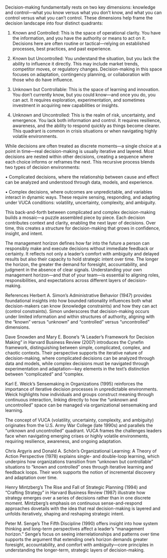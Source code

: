 Decision-making fundamentally rests on two key dimensions: knowledge and control—what you know versus what you don’t know, and what you can control versus what you can’t control. These dimensions help frame the decision landscape into four distinct quadrants:

1. Known and Controlled: This is the space of operational clarity. You have the information, and you have the authority or means to act on it. Decisions here are often routine or tactical—relying on established processes, best practices, and past experience.

2. Known but Uncontrolled: You understand the situation, but you lack the ability to influence it directly. This may include market trends, competitor moves, or regulatory changes. Decision-making in this space focuses on adaptation, contingency planning, or collaboration with those who do have influence.

3. Unknown but Controllable: This is the space of learning and innovation. You don’t currently know, but you could know—and once you do, you can act. It requires exploration, experimentation, and sometimes investment in acquiring new capabilities or insights.

4. Unknown and Uncontrolled: This is the realm of risk, uncertainty, and emergence. You lack both information and control. It requires resilience, awareness, and the ability to respond quickly as things become clearer. This quadrant is common in crisis situations or when navigating highly volatile environments.

While decisions are often treated as discrete moments—a single choice at a point in time—real decision-making is usually iterative and layered. Most decisions are nested within other decisions, creating a sequence where each choice informs or reframes the next. This recursive process blends two types of decision environments:

• Complicated decisions, where the relationship between cause and effect can be analyzed and understood through data, models, and experience.

• Complex decisions, where outcomes are unpredictable, and variables interact in dynamic ways. These require sensing, responding, and adapting under VUCA conditions: volatility, uncertainty, complexity, and ambiguity.

This back-and-forth between complicated and complex decision-making builds a mosaic—a puzzle assembled piece by piece. Each decision contributes context and clarity, enabling the next layer of decisions. Over time, this creates a structure for decision-making that grows in confidence, insight, and intent.

The management horizon defines how far into the future a person can responsibly make and execute decisions without immediate feedback or certainty. It reflects not only a leader’s comfort with ambiguity and delayed results but also their capacity to hold strategic intent over time. The longer the horizon, the greater the demand for foresight, accountability, and judgment in the absence of clear signals. Understanding your own management horizon—and that of your team—is essential to aligning roles, responsibilities, and expectations across different layers of decision-making.

References
Herbert A. Simon’s Administrative Behavior (1947) provides foundational insights into how bounded rationality influences both what decision-makers can know (knowledge constraints) and how they can act (control constraints). Simon underscores that decision-making occurs under limited information and within structures of authority, aligning with the “known” versus “unknown” and “controlled” versus “uncontrolled” dimensions.

Dave Snowden and Mary E. Boone’s “A Leader’s Framework for Decision Making” in Harvard Business Review (2007) introduces the Cynefin framework, distinguishing between simple, complicated, complex, and chaotic contexts. Their perspective supports the iterative nature of decision-making, where complicated decisions can be analyzed through data and models, while complex decisions must be navigated through experimentation and adaptation—key elements in the text’s distinction between “complicated” and “complex.

Karl E. Weick’s Sensemaking in Organizations (1995) reinforces the importance of iterative decision processes in unpredictable environments. Weick highlights how individuals and groups construct meaning through continuous interaction, linking directly to how the “unknown and uncontrolled” space can be managed via organizational sensemaking and learning.

The concept of VUCA (volatility, uncertainty, complexity, and ambiguity) originates from the U.S. Army War College (late 1990s) and parallels the “unknown and uncontrolled” quadrant. VUCA frames the challenges leaders face when navigating emerging crises or highly volatile environments, requiring resilience, awareness, and ongoing adaptation.

Chris Argyris and Donald A. Schön’s Organizational Learning: A Theory of Action Perspective (1978) explains single- and double-loop learning, which underpins how organizations transition from “unknown but controllable” situations to “known and controlled” ones through iterative learning and feedback loops. Their work supports the notion of incremental discovery and adaptation over time.

Henry Mintzberg’s The Rise and Fall of Strategic Planning (1994) and “Crafting Strategy” in Harvard Business Review (1987) illustrate how strategy emerges over a series of decisions rather than in one discrete moment. Mintzberg’s emphasis on continuous sense-and-respond approaches dovetails with the idea that real decision-making is layered and unfolds iteratively, shaping and reshaping strategic intent.

Peter M. Senge’s The Fifth Discipline (1990) offers insight into how system thinking and long-term perspectives affect a leader’s “management horizon.” Senge’s focus on seeing interrelationships and patterns over time supports the argument that extending one’s horizon demands greater foresight, accountability, and comfort with ambiguity—core principles in understanding the longer-term, strategic layers of decision-making.
